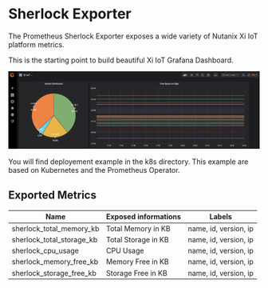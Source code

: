 # Sherlock Exporter

The Prometheus Sherlock Exporter exposes a wide variety of Nutanix Xi IoT platform metrics.

This is the starting point to build beautiful Xi IoT Grafana Dashboard.

![](README.png)

You will find deployement example in the k8s directory.
This example are based on Kubernetes and the Prometheus Operator.

## Exported Metrics

| Name | Exposed informations | Labels |
| ------ | ------- | ------ |
| sherlock_total_memory_kb | Total Memory in KB | name, id, version, ip|
| sherlock_total_storage_kb | Total Storage in KB | name, id, version, ip|
| sherlock_cpu_usage | CPU Usage |name, id, version, ip |
| sherlock_memory_free_kb | Memory Free in KB | name, id, version, ip |
| sherlock_storage_free_kb | Storage Free in KB | name, id, version, ip|


